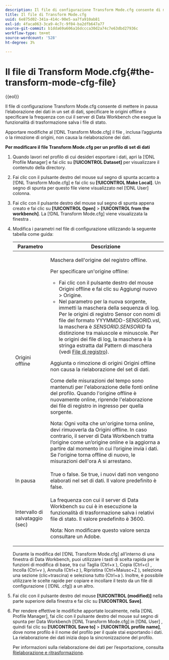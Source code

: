 ```yaml
---
description: Il file di configurazione Transform Mode.cfg consente di mettere in pausa l’elaborazione dei dati in un set di dati, specificare le origini offline o specificare la frequenza con cui il server di Data Workbench che esegue la funzionalità di trasformazione salva i file di stato.
title: Il file di Transform Mode.cfg
uuid: 6e875d02-341a-414c-90e5-aa7fa910ab81
exl-id: 4faca063-3ca9-4c7c-9f04-ba2dfb647a77
source-git-commit: b1dda69a606a16dccca30d2a74c7e63dbd27936c
workflow-type: tm+mt
source-wordcount: '528'
ht-degree: 3%

---
```


# Il file di Transform Mode.cfg{#the-transform-mode-cfg-file}

{{eol}}

Il file di configurazione Transform Mode.cfg consente di mettere in pausa l’elaborazione dei dati in un set di dati, specificare le origini offline o specificare la frequenza con cui il server di Data Workbench che esegue la funzionalità di trasformazione salva i file di stato.

Apportare modifiche al [!DNL Transform Mode.cfg] il file , inclusa l’aggiunta o la rimozione di origini, non causa la rielaborazione dei dati.

**Per modificare il file Transform Mode.cfg per un profilo di set di dati**

1. Quando lavori nel profilo di cui desideri esportare i dati, apri la [!DNL Profile Manager] e fai clic su **[!UICONTROL Dataset]** per visualizzare il contenuto della directory.
1. Fai clic con il pulsante destro del mouse sul segno di spunta accanto a [!DNL Transform Mode.cfg] e fai clic su **[!UICONTROL Make Local]**. Un segno di spunta per questo file viene visualizzato nel [!DNL User] colonna.
1. Fai clic con il pulsante destro del mouse sul segno di spunta appena creato e fai clic su **[!UICONTROL Open]** > **[!UICONTROL from the workbench]**. La [!DNL Transform Mode.cfg] viene visualizzata la finestra .
1. Modifica i parametri nel file di configurazione utilizzando la seguente tabella come guida:

   <table id="table_9FC00BD54FD8439DA17AEF61AC2ACD50"> 
    <thead> 
    <tr> 
    <th colname="col1" class="entry"> Parametro </th> 
    <th colname="col2" class="entry"> Descrizione </th> 
    </tr> 
    </thead>
    <tbody> 
    <tr> 
    <td colname="col1"> Origini offline </td> 
    <td colname="col2"> <p>Maschera dell'origine del registro offline. </p> <p> Per specificare un'origine offline: </p> 
    <ul id="ul_B93F945A697C4882ADE420438712B0B0"> 
     <li id="li_617C04FE9F1C4E998394F224CFEA21F3"> Fai clic con il pulsante destro del mouse <span class="uicontrol"> Origini offline</span> e fai clic su <span class="uicontrol"> Aggiungi nuovo</span> &gt; <span class="uicontrol"> Origine</span>. </li> 
    <li id="li_B263A294D1F14D62BBAA5DBF3B388C38"> Nel parametro per la nuova sorgente, immetti la maschera della sequenza di log. Per le origini di registro Sensor con nomi di file del formato <span class="filepath"> YYYMMDD-SENSORID.vsl</span>, la maschera è <i>SENSORID.SENSORID</i> fa distinzione tra maiuscole e minuscole. Per le origini dei file di log, la maschera è la stringa estratta dal <span class="wintitle"> Pattern di maschera</span> (vedi <a href="../../../../home/c-dataset-const-proc/c-log-proc-config-file/c-log-sources.md#concept-3d4fb817c057447d90f166b1183b461e"> File di registro</a>). </li> 
    </ul> <p> Aggiunta o rimozione di origini <span class="wintitle"> Origini offline</span> non causa la rielaborazione del set di dati. </p> <p> Come delle misurazioni del tempo sono mantenuti per l'elaborazione delle fonti online del profilo. Quando l'origine offline è nuovamente online, riprende l'elaborazione dei file di registro in ingresso per quella sorgente. </p> <p> <p>Nota: Ogni volta che un'origine torna online, devi rimuoverla da <span class="wintitle"> Origini offline</span>. In caso contrario, il server di Data Workbench tratta l’origine come un’origine online e la aggiorna a partire dal momento in cui l’origine invia i dati. Se l'origine torna offline di nuovo, le misurazioni dell'ora A si arrestano. </p> </p> </td> 
    </tr> 
    <tr> 
    <td colname="col1"> In pausa </td> 
    <td colname="col2"> True o false. Se true, i nuovi dati non vengono elaborati nel set di dati. Il valore predefinito è false. </td> 
    </tr> 
    <tr> 
    <td colname="col1"> Intervallo di salvataggio (sec) </td> 
    <td colname="col2"> <p>La frequenza con cui il server di Data Workbench su cui è in esecuzione la funzionalità di trasformazione salva i relativi file di stato. Il valore predefinito è 3600. </p> <p> <p>Nota: Non modificare questo valore senza consultare un Adobe. </p> </p> </td> 
    </tr> 
    </tbody> 
   </table>

   Durante la modifica del [!DNL Transform Mode.cfg] all’interno di una finestra di Data Workbench, puoi utilizzare i tasti di scelta rapida per le funzioni di modifica di base, tra cui Taglia (Ctrl+x ), Copia (Ctrl+c) , Incolla (Ctrl+v ), Annulla (Ctrl+z ), Ripristina (Ctrl+Maiusc+Z ), seleziona una sezione (clic+trascina) e seleziona tutto (Ctrl+a ). Inoltre, è possibile utilizzare le scelte rapide per copiare e incollare il testo da un file di configurazione ( [!DNL .cfg]) a un altro.

1. Fai clic con il pulsante destro del mouse **[!UICONTROL (modified)]** nella parte superiore della finestra e fai clic su **[!UICONTROL Save]**.
1. Per rendere effettive le modifiche apportate localmente, nella [!DNL Profile Manager], fai clic con il pulsante destro del mouse sul segno di spunta per Data Workbench [!DNL Transform Mode.cfg] in [!DNL User] , quindi fai clic su **[!UICONTROL Save to]** > **[!UICONTROL profile name]**, dove nome profilo è il nome del profilo per il quale stai esportando i dati. La rielaborazione dei dati inizia dopo la sincronizzazione del profilo.

   Per informazioni sulla rielaborazione dei dati per l’esportazione, consulta [Rielaborazione e ritrasformazione](../../../../home/c-dataset-const-proc/c-reproc-retrans/c-unst-reproc-retrans.md).
